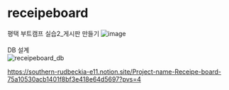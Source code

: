 # receipeboard
평택 부트캠프 실습2_게시판 만들기
![image](https://github.com/miyaey/receipeboard/assets/148731548/2573b41b-5a23-424a-a6f2-11220876f10c)
<br/><br/>
DB 설계
<br/>
![receipeboard_db](https://github.com/miyaey/receipeboard/assets/148731548/98ca61d0-b92a-44cb-9953-76bf36b5c54b)


https://southern-rudbeckia-e11.notion.site/Project-name-Receipe-board-75a10530acb1401f8bf3e418e64d5697?pvs=4
